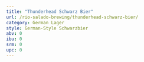 ```yaml
---
title: "Thunderhead Schwarz Bier"
url: /rio-salado-brewing/thunderhead-schwarz-bier/
category: German Lager
style: German-Style Schwarzbier
abv: 0
ibu: 0
srm: 0
upc: 0
---
```


